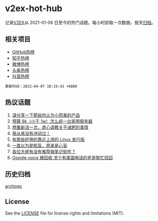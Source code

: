 # v2ex-hot-hub

 记录[V2EX](https://www.v2ex.com/)从 2021-01-06 日至今的热门话题。每小时抓取一次数据，按天[归档](archives)。
 
 ## 相关项目

- [GitHub热榜](https://github.com/snaildev/github-hot-hub)
- [知乎热榜](https://github.com/snaildev/zhihu-hot-hub)
- [微博热榜](https://github.com/snaildev/weibo-hot-hub)
- [头条热榜](https://github.com/snaildev/toutiao-hot-hub)
- [抖音热榜](https://github.com/snaildev/douyin-hot-hub)


 `更新时间：2022-04-07 10:19:43 +0800`

## 热议话题

1. [请分享一下那些你认为小而美的产品](https://www.v2ex.com/t/845173)
1. [预算 8k（小于 1w）怎么组一台家用服务器](https://www.v2ex.com/t/845240)
1. [想重新活一次，虚心请教关于减肥的事情](https://www.v2ex.com/t/845293)
1. [我从来没有冲动过！](https://www.v2ex.com/t/845187)
1. [有那些好用的靠近上游的 Linux 发行版](https://www.v2ex.com/t/845331)
1. [一直以为是脸盲，原来是心盲](https://www.v2ex.com/t/845171)
1. [各位大佬有没有推荐做笔记软件？](https://www.v2ex.com/t/845245)
1. [Google voice 被回收 求个有美国电话的老哥帮忙找回](https://www.v2ex.com/t/845214)

## 历史归档

[archives](archives)

## License

See the [LICENSE](LICENSE) file for license rights and limitations (MIT).
